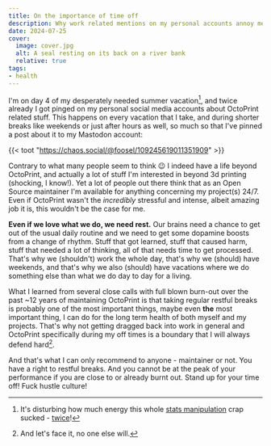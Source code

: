 ```yaml
---
title: On the importance of time off
description: Why work related mentions on my personal accounts annoy me
date: 2024-07-25
cover:
  image: cover.jpg
  alt: A seal resting on its back on a river bank
  relative: true
tags: 
- health
---
```


I'm on day 4 of my desperately needed summer vacation[^1], and twice already I got pinged on my personal social media accounts about OctoPrint related stuff. This happens on every vacation that I take, and during shorter breaks like weekends or just after hours as well, so much so that I've pinned a post about it to my Mastodon account: 

{{< toot "https://chaos.social/@foosel/109245619011351909" >}}

Contrary to what many people seem to think 😉 I indeed have a life beyond OctoPrint, and actually a lot of stuff I'm interested in beyond 3d printing (shocking, I know!). Yet a lot of people out there think that as an Open Source maintainer I'm available for anything concerning my project(s) 24/7. Even if OctoPrint wasn't the *incredibly* stressful and intense, albeit amazing job it is, this wouldn't be the case for me. 

**Even if we love what we do, we need rest.** Our brains need a chance to get out of the usual daily routine and we need to get some dopamine boosts from a change of rhythm. Stuff that got learned, stuff that caused harm, stuff that needed a lot of thinking, all of that needs time to get processed. That's why we (shouldn't) work the whole day, that's why we (should) have weekends, and that's why we also (should) have vacations where we do something else than what we do day to day for a living. 

What I learned from several close calls with full blown burn-out over the past ~12 years of maintaining OctoPrint is that taking regular restful breaks is probably one of the most important things, maybe even **the** most important thing, I can do for the long term health of both myself and my projects. That's why not getting dragged back into work in general and OctoPrint specifically during my off times is a boundary that I will always defend hard[^2].

And that's what I can only recommend to anyone - maintainer or not. You have a right to restful breaks. And you cannot be at the peak of your performance if you are close to or already burnt out. Stand up for your time off! Fuck hustle culture!

[^1]: It's disturbing how much energy this whole [stats manipulation](https://octoprint.org/blog/2024/06/28/stats-manipulation/) crap sucked - [twice](https://octoprint.org/blog/2024/07/04/more-stats-manipulation/)!
[^2]: And let's face it, no one else will.
